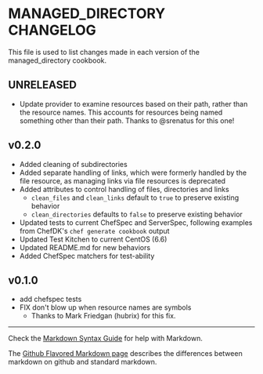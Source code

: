MANAGED_DIRECTORY CHANGELOG
===========================

This file is used to list changes made in each version of the managed_directory cookbook.

UNRELEASED
----------
- Update provider to examine resources based on their path, rather than
	the resource names. This accounts for resources being named something other
	than their path. Thanks to @srenatus for this one!

v0.2.0
----------
- Added cleaning of subdirectories
- Added separate handling of links, which were formerly handled by the file
	resource, as managing links via file resources is deprecated
- Added attributes to control handling of files, directories and links
	- `clean_files` and `clean_links` default to `true` to preserve existing
		behavior
	- `clean_directories` defaults to `false` to preserve existing behavior
- Updated tests to current ChefSpec and ServerSpec, following examples from
	ChefDK's `chef generate cookbook` output
- Updated Test Kitchen to current CentOS (6.6)
- Updated README.md for new behaviors
- Added ChefSpec matchers for test-ability

v0.1.0
-----
- add chefspec tests
- FIX don't blow up when resource names are symbols
	- Thanks to Mark Friedgan (hubrix) for this fix.

- - -
Check the [Markdown Syntax Guide](http://daringfireball.net/projects/markdown/syntax) for help with Markdown.

The [Github Flavored Markdown page](http://github.github.com/github-flavored-markdown/) describes the differences between markdown on github and standard markdown.
